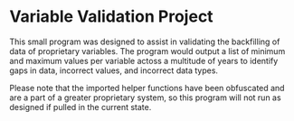 # Variable Validation Project
This small program was designed to assist in validating the backfilling of data of proprietary variables. The program would output a list of minimum and maximum values per variable actoss a multitude of years to identify gaps in data, incorrect values, and incorrect data types. 

Please note that the imported helper functions have been obfuscated and are a part of a greater proprietary system, so this program will not run as designed if pulled in the current state. 
